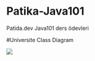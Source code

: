 # Patika-Java101
Patida.dev Java101 ders ödevleri


#Universite Class Diagram

![](https://i.hizliresim.com/iv6iasd.png)
